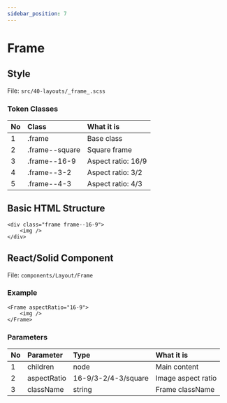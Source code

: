 ```yaml
---
sidebar_position: 7
---
```

# Frame

## Style
File: ```src/40-layouts/_frame_.scss```

### Token Classes
| No | Class | What it is |
| :-| :-| :-|
| 1 | .frame | Base class |
| 2 | .frame--square | Square frame |
| 3 | .frame--16-9 | Aspect ratio: 16/9 |
| 4 | .frame--3-2 | Aspect ratio: 3/2 |
| 5 | .frame--4-3 | Aspect ratio: 4/3 |

## Basic HTML Structure
```
<div class="frame frame--16-9">
    <img />
</div>
```

## React/Solid Component
File: ```components/Layout/Frame```
### Example
```
<Frame aspectRatio="16-9">
    <img />
</Frame>
```

### Parameters
| No | Parameter | Type | What it is |
| :-| :-| :-| :-|
| 1 | children | node | Main content |
| 2 | aspectRatio | 16-9/3-2/4-3/square | Image aspect ratio |
| 3 | className | string | Frame className |